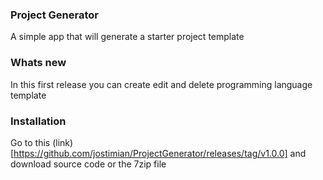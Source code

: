 ### Project Generator
A simple app that will generate a starter project template
### Whats new
In this first release you can create edit and delete programming language template
### Installation
Go to this (link)[https://github.com/jostimian/ProjectGenerator/releases/tag/v1.0.0] and download source code or the 7zip file
